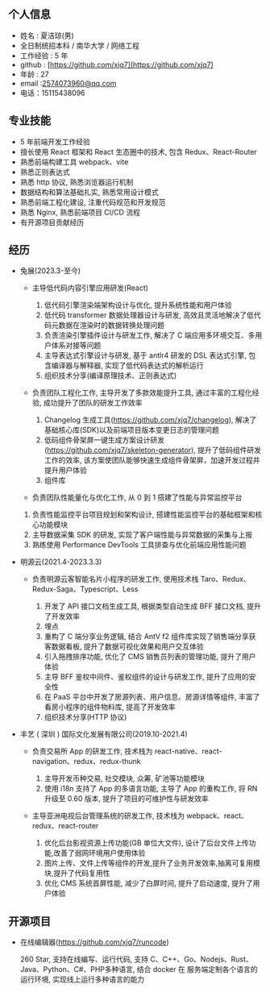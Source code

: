 ## 个人信息

- 姓名 : 夏洁琼(男)
- 全日制统招本科 / 南华大学 / 网络工程
- 工作经验 : 5 年
- github : [https://github.com/xjq7](https://github.com/xjq7)
- 年龄 : 27
- email :2574073960@qq.com
- 电话：15115438096

## 专业技能

- 5 年前端开发工作经验
- 擅长使用 React 框架和 React 生态圈中的技术, 包含 Redux、React-Router
- 熟悉前端构建工具 webpack、vite
- 熟悉正则表达式
- 熟悉 http 协议, 熟悉浏览器运行机制
- 数据结构和算法基础扎实, 熟悉常用设计模式
- 熟悉前端工程化建设, 注重代码规范和开发规范
- 熟悉 Nginx, 熟悉前端项目 CI/CD 流程
- 有开源项目贡献经历

## 经历

- 兔展(2023.3-至今)

  - 主导低代码内容引擎应用研发(React)

    1. 低代码引擎渲染端架构设计与优化, 提升系统性能和用户体验
    2. 低代码 transformer 数据处理器设计与研发, 高效且灵活地解决了低代码元数据在渲染时的数据转换处理问题
    3. 负责渲染引擎插件设计与研发工作, 解决了 C 端应用多环境交互、多用户体系对接等问题
    4. 主导表达式引擎设计与研发, 基于 antlr4 研发的 DSL 表达式引擎, 包含编译器与解释器, 实现了低代码表达式的解析运行
    5. 组织技术分享(编译原理技术、正则表达式)

  - 负责团队工程化工作, 主导开发了多款效能提升工具, 通过丰富的工程化经验, 成功提升了团队的研发工作效率

    1. Changelog 生成工具(https://github.com/xjq7/changelog), 解决了基础核心库(SDK)以及前端项目版本变更日志的管理问题
    2. 低码组件骨架屏一键生成方案设计研发(https://github.com/xjq7/skeleton-generator), 提升了低码组件研发工作的效率, 该方案使团队能够快速生成组件骨架屏，加速开发过程并提升用户体验
    3. 组件库

  - 负责团队性能量化与优化工作, 从 0 到 1 搭建了性能与异常监控平台

  1. 负责性能监控平台项目规划和架构设计, 搭建性能监控平台的基础框架和核心功能模块
  2. 主导数据采集 SDK 的研发, 实现了客户端性能与异常数据的采集与上报
  3. 熟练使用 Performance DevTools 工具排查与优化前端应用性能问题

- 明源云(2021.4-2023.3.3)

  - 负责明源云客智能名片小程序的研发工作, 使用技术栈 Taro、Redux、Redux-Saga、Typescript、Less

    1. 开发了 API 接口文档生成工具, 根据类型自动生成 BFF 接口文档, 提升了开发效率
    2. 埋点
    3. 重构了 C 端分享业务逻辑, 结合 AntV f2 组件库实现了销售端分享获客数据看板, 提升了数据可视化效果和用户交互体验
    4. 引入拖拽排序功能, 优化了 CMS 销售员列表的管理功能, 提升了用户体验
    5. 主导 BFF 鉴权中间件、鉴权组件的设计与研发工作, 提升了应用的安全性
    6. 在 PaaS 平台中开发了房源列表、用户信息、房源详情等组件, 丰富了看房小程序的组件物料库, 提高了开发效率
    7. 组织技术分享(HTTP 协议)

- 丰艺 ( 深圳 ) 国际文化发展有限公司(2019.10-2021.4)

  - 负责交易所 App 的研发工作, 技术栈为 react-native、react-navigation、redux、redux-thunk

    1.  主导开发币种交易, 社交模块, 众筹, 矿池等功能模块
    2.  使用 i18n 支持了 App 的多语言功能, 主导了 App 的重构工作, 将 RN 升级至 0.60 版本, 提升了项目的可维护性与研发效率

  - 主导亚洲电视后台管理系统的研发工作, 技术栈为 webpack、react、redux、react-router

    1.  优化后台影视资源上传功能(GB 单位大文件), 设计了后台文件上传功能,改善了弱网环境用户使用体验
    2.  图片上传、文件上传等组件的开发,提升了业务开发效率,抽离可复用模块,提升了代码复用性
    3.  优化 CMS 系统首屏性能, 减少了白屏时间, 提升了启动速度, 提升了用户体验

## 开源项目

- 在线编辑器(https://github.com/xjq7/runcode)

  260 Star, 支持在线编写、运行代码, 支持 C、C++、Go、Nodejs、Rust、Java、Python、C#、PHP多种语言, 结合 docker 在 服务端定制各个语言的运行环境, 实现线上运行多种语言的能力
